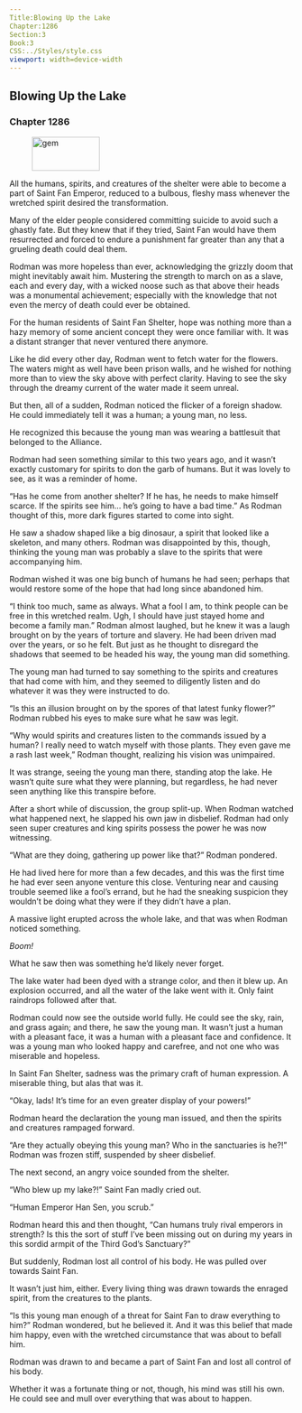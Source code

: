 ```yaml
---
Title:Blowing Up the Lake 
Chapter:1286 
Section:3 
Book:3 
CSS:../Styles/style.css 
viewport: width=device-width
---
```

  
## Blowing Up the Lake
### Chapter 1286
  
<figure>
	<img src="../Images/gem.gif" alt="gem" id="gem" width="120" height="60" />
</figure>
  

  
All the humans, spirits, and creatures of the shelter were able to become a part of Saint Fan Emperor, reduced to a bulbous, fleshy mass whenever the wretched spirit desired the transformation.

Many of the elder people considered committing suicide to avoid such a ghastly fate. But they knew that if they tried, Saint Fan would have them resurrected and forced to endure a punishment far greater than any that a grueling death could deal them.

Rodman was more hopeless than ever, acknowledging the grizzly doom that might inevitably await him. Mustering the strength to march on as a slave, each and every day, with a wicked noose such as that above their heads was a monumental achievement; especially with the knowledge that not even the mercy of death could ever be obtained.

For the human residents of Saint Fan Shelter, hope was nothing more than a hazy memory of some ancient concept they were once familiar with. It was a distant stranger that never ventured there anymore.

Like he did every other day, Rodman went to fetch water for the flowers. The waters might as well have been prison walls, and he wished for nothing more than to view the sky above with perfect clarity. Having to see the sky through the dreamy current of the water made it seem unreal.

But then, all of a sudden, Rodman noticed the flicker of a foreign shadow. He could immediately tell it was a human; a young man, no less.

He recognized this because the young man was wearing a battlesuit that belonged to the Alliance.

Rodman had seen something similar to this two years ago, and it wasn’t exactly customary for spirits to don the garb of humans. But it was lovely to see, as it was a reminder of home.

“Has he come from another shelter? If he has, he needs to make himself scarce. If the spirits see him… he’s going to have a bad time.” As Rodman thought of this, more dark figures started to come into sight.

He saw a shadow shaped like a big dinosaur, a spirit that looked like a skeleton, and many others. Rodman was disappointed by this, though, thinking the young man was probably a slave to the spirits that were accompanying him.

Rodman wished it was one big bunch of humans he had seen; perhaps that would restore some of the hope that had long since abandoned him.

“I think too much, same as always. What a fool I am, to think people can be free in this wretched realm. Ugh, I should have just stayed home and become a family man.” Rodman almost laughed, but he knew it was a laugh brought on by the years of torture and slavery. He had been driven mad over the years, or so he felt. But just as he thought to disregard the shadows that seemed to be headed his way, the young man did something.

The young man had turned to say something to the spirits and creatures that had come with him, and they seemed to diligently listen and do whatever it was they were instructed to do.

“Is this an illusion brought on by the spores of that latest funky flower?” Rodman rubbed his eyes to make sure what he saw was legit.

“Why would spirits and creatures listen to the commands issued by a human? I really need to watch myself with those plants. They even gave me a rash last week,” Rodman thought, realizing his vision was unimpaired.

It was strange, seeing the young man there, standing atop the lake. He wasn’t quite sure what they were planning, but regardless, he had never seen anything like this transpire before.

After a short while of discussion, the group split-up. When Rodman watched what happened next, he slapped his own jaw in disbelief. Rodman had only seen super creatures and king spirits possess the power he was now witnessing.

“What are they doing, gathering up power like that?” Rodman pondered.

He had lived here for more than a few decades, and this was the first time he had ever seen anyone venture this close. Venturing near and causing trouble seemed like a fool’s errand, but he had the sneaking suspicion they wouldn’t be doing what they were if they didn’t have a plan.

A massive light erupted across the whole lake, and that was when Rodman noticed something.

*Boom!*

What he saw then was something he’d likely never forget.

The lake water had been dyed with a strange color, and then it blew up. An explosion occurred, and all the water of the lake went with it. Only faint raindrops followed after that.

Rodman could now see the outside world fully. He could see the sky, rain, and grass again; and there, he saw the young man. It wasn’t just a human with a pleasant face, it was a human with a pleasant face and confidence. It was a young man who looked happy and carefree, and not one who was miserable and hopeless.

In Saint Fan Shelter, sadness was the primary craft of human expression. A miserable thing, but alas that was it.

“Okay, lads! It’s time for an even greater display of your powers!”

Rodman heard the declaration the young man issued, and then the spirits and creatures rampaged forward.

“Are they actually obeying this young man? Who in the sanctuaries is he?!” Rodman was frozen stiff, suspended by sheer disbelief.

The next second, an angry voice sounded from the shelter.

“Who blew up my lake?!” Saint Fan madly cried out.

“Human Emperor Han Sen, you scrub.”

Rodman heard this and then thought, “Can humans truly rival emperors in strength? Is this the sort of stuff I’ve been missing out on during my years in this sordid armpit of the Third God’s Sanctuary?”

But suddenly, Rodman lost all control of his body. He was pulled over towards Saint Fan.

It wasn’t just him, either. Every living thing was drawn towards the enraged spirit, from the creatures to the plants.

“Is this young man enough of a threat for Saint Fan to draw everything to him?” Rodman wondered, but he believed it. And it was this belief that made him happy, even with the wretched circumstance that was about to befall him.

Rodman was drawn to and became a part of Saint Fan and lost all control of his body.

Whether it was a fortunate thing or not, though, his mind was still his own. He could see and mull over everything that was about to happen.